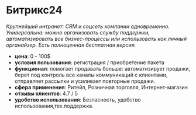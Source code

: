 # Битрикс24

_Крупнейший интранет: CRM и соцсеть компании одновременно. Универсальна: можно организовать службу поддержки, автоматизировать все бизнес-процессы или использовать как личный органайзер. Есть полноценная бесплатная версия._

- **цена**: 0 - 100$
- **условия пользования**: регистрация / приобретение пакета
- **функционал**: помогает продавать больше: автоматизирует продажи, берет под контроль все каналы коммуникаций с клиентами, отправляет рассылки и усиливает повторные продажи.
- **сфера применения**: Ритейл, Розничная торговля, Интернет-магазин
- **отзывы клиентов**: 4.7 / 5
- **удобство использования**: Безпасность, удобство использования,тех.поддержка.
